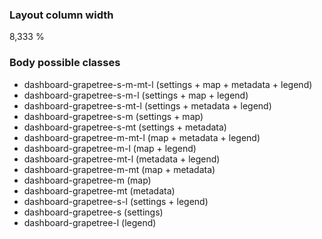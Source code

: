 ### Layout column width

8,333 %

### Body possible classes

* dashboard-grapetree-s-m-mt-l (settings + map + metadata + legend)
* dashboard-grapetree-s-m-l (settings + map + legend)
* dashboard-grapetree-s-mt-l (settings + metadata + legend)
* dashboard-grapetree-s-m (settings + map)
* dashboard-grapetree-s-mt (settings + metadata)
* dashboard-grapetree-m-mt-l (map + metadata + legend)
* dashboard-grapetree-m-l (map + legend)
* dashboard-grapetree-mt-l (metadata + legend)
* dashboard-grapetree-m-mt (map + metadata)
* dashboard-grapetree-m (map)
* dashboard-grapetree-mt (metadata)
* dashboard-grapetree-s-l (settings + legend)
* dashboard-grapetree-s (settings)
* dashboard-grapetree-l (legend)
